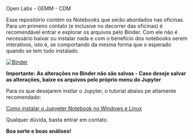 Open Labs - GEMM - CDM

Esse repositório contém os Notebooks que serão abordados nas oficinas.
Para um primeiro contato (e inclusive no decorrer das oficinas) é recomendável entrar e explorar os arquivos pelo Binder. Com ele não é necessário baixar ou instalar nada e com o benefício dos notebooks serem interativos, isto é, se comportando da mesma forma que o esperado quando se tem tudo instalado.

[![Binder](https://mybinder.org/badge.svg)](https://mybinder.org/v2/gh/MuriloHMoreira/Open-Labs---GEMM---CDM/master)

**Importante: As alterações no Binder não são salvas - Caso deseje salvar as alterações, baixe os arquivos pelo próprio menu do Jupyter**

Para os que desejarem instlar o Jupyter, o tutorial abaixo pe altamente recomendado:

[Como instalar o Jupyeter Notebook no Windows e Linux](https://medium.com/matheusbudkewicz/como-instalar-o-jupyter-notebook-windows-e-linux-20701fc583c)




Qualquer dúvida, basta entrar em contato.

**Boa sorte e boas análises!**
